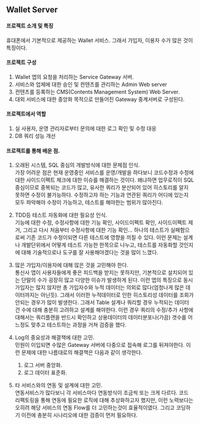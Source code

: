 ## Wallet Server

#### 프로젝트 소개 및 특징
휴대폰에서 기본적으로 제공하는 Wallet 서비스. 그래서 가입자, 이용자 수가 많은 것이 특징이다.

#### 프로젝트 구성
1. Wallet 앱의 요청을 처리하는 Service Gateway 서버.
2. 서비스와 업체에 대한 승인 및 컨텐츠를 관리하는 Admin Web server
3. 컨텐츠를 등록하는 CMS(Contents Management System) Web Server.
4. 대외 서비스에 대한 중앙화 목적으로 만들어진 Gateway 중계서버로 구성된다.

#### 프로젝트에서 역할
1. 실 사용자, 운영 관리자로부터 문의에 대한 로그 확인 및 수정 대응
2. DB 쿼리 성능 개선

#### 프로젝트를 통해 배운 점.  
1. 오래된 시스템, SQL 중심의 개발방식에 대한 문제점 인식.  
 가장 어려운 점은 현재 운영중인 서비스를 운영/개발을 하다보니 코드수정과 수정에 대한 사이드이펙트 체크에 대한 이슈를 해결하는 것이다. 왜냐하면 업무로직이 SQL 중심이므로 중복되는 코드가 많고, 유사한 쿼리가 분산되어 있어 히스토리를 알지 못하면 수정이 불가능하다. 수정하고자 하는 기능과 연관된 쿼리가 어디에 있는지 모두 파악해야 수정이 가능하고, 테스트를 해야한는 범위가 많아진다.

2. TDD등 테스트 자동화에 대한 필요성 인식.  
 기능에 대한 수정, 수정사항에 대한 기능 확인, 사이드이펙트 확인, 사이드이펙트 제거, 그리고 다시 처음부터 수정사항에 대한 기능 확인... 하나의 테스트가 실패함으로써 기존 코드가 수정이되면 다른 테스트에 영향을 끼칠 수 있다. 이런 문제는 설계나 개발단위에서 어떻게 테스트 가능한 한목으로 나누고, 테스트를 자동화할 것인지에 대해 기술적으로나 도구를 잘 사용해야겠다는 것을 많이 느꼈다.

3. 많은 가입자/이용자에 대해 많은 것을 고민해야 한다.  
 통신사 앱이 사용자들에게 좋은 피드백을 받지는 못하지만, 기본적으로 설치되어 있는 단말의 수가 굉장히 많고 다양한 이슈가 발생하게 된다. 이런 앱의 특징으로 동시가입자는 많지 않지만 총 가입자수와 누적 데이터는 의외로 많다(엄청나게 많은 데이터까지는 아닌듯). 그래서 이러한 누적데이터로 인한 히스토리성 데이터를 조회가 안되는 경우가 많이 발생한다. 그래서 Table 설계나 쿼리할 경우 누적되는 데이터 건 수에 대해 충분히 고려하고 설계를 해야한다. 이런 경우 쿼리의 수정/추가 사항에 대해서는 쿼리플랜을 반드시 확인하고 상용데이터의 데이터분포나(가끔) 갯수를 어느정도 맞추고 테스트하는 과정을 거쳐 검증을 했다.
 
4. Log의 중요성과 해결책에 대한 고민.  
 민원이 이입되면 수많은 Gateway 서버에 다중으로 접속해 로그를 뒤져야한다. 이런 문제에 대한 나름대로의 해결책은 다음과 같이 생각한다.
    1. 로그 서버 중앙화.
    2. 로그 데이터 표준화.  

5. 타 서비스와의 연동 및 설계에 대한 고민.  
 연동서비스가 많다보니 각 서비스마다 연동방식이 조금씩 또는 크게 다르다. 코드 리펙토링을 통해 연동에 필요한 로직에 대해 추상화하고자 했지만, 이런 노력보다는 오히려 해당 서비스의 연동 Flow를 더 고민하는것이 효율적이였다. 그리고 코딩하기 이전에 충분히 시나리오에 대한 검증이 먼저 필요하다.
